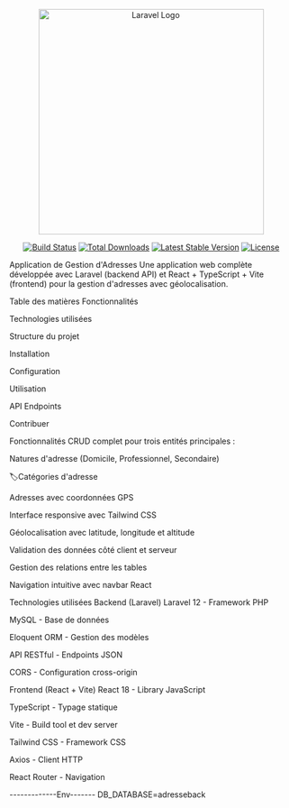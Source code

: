<p align="center"><a href="https://laravel.com" target="_blank"><img src="https://raw.githubusercontent.com/laravel/art/master/logo-lockup/5%20SVG/2%20CMYK/1%20Full%20Color/laravel-logolockup-cmyk-red.svg" width="400" alt="Laravel Logo"></a></p>

<p align="center">
<a href="https://github.com/laravel/framework/actions"><img src="https://github.com/laravel/framework/workflows/tests/badge.svg" alt="Build Status"></a>
<a href="https://packagist.org/packages/laravel/framework"><img src="https://img.shields.io/packagist/dt/laravel/framework" alt="Total Downloads"></a>
<a href="https://packagist.org/packages/laravel/framework"><img src="https://img.shields.io/packagist/v/laravel/framework" alt="Latest Stable Version"></a>
<a href="https://packagist.org/packages/laravel/framework"><img src="https://img.shields.io/packagist/l/laravel/framework" alt="License"></a>
</p>
Application de Gestion d'Adresses
Une application web complète développée avec Laravel (backend API) et React + TypeScript + Vite (frontend) pour la gestion d'adresses avec géolocalisation.

Table des matières
Fonctionnalités

Technologies utilisées

Structure du projet

Installation

Configuration

Utilisation

API Endpoints

Contribuer

 Fonctionnalités
CRUD complet pour trois entités principales :

Natures d'adresse (Domicile, Professionnel, Secondaire)

🏷Catégories d'adresse

Adresses avec coordonnées GPS

Interface responsive avec Tailwind CSS

Géolocalisation avec latitude, longitude et altitude

Validation des données côté client et serveur

Gestion des relations entre les tables

Navigation intuitive avec navbar React

Technologies utilisées
Backend (Laravel)
Laravel 12 - Framework PHP

MySQL - Base de données

Eloquent ORM - Gestion des modèles

API RESTful - Endpoints JSON

CORS - Configuration cross-origin

Frontend (React + Vite)
React 18 - Library JavaScript

TypeScript - Typage statique

Vite - Build tool et dev server

Tailwind CSS - Framework CSS

Axios - Client HTTP

React Router - Navigation

-------------Env-------
DB_DATABASE=adresseback

